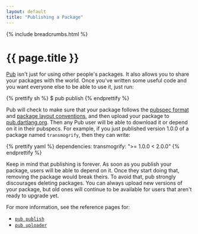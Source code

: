 ```yaml
---
layout: default
title: "Publishing a Package"
---
```


{% include breadcrumbs.html %}

# {{ page.title }}

[Pub](/tools/pub) isn't just for using other people's packages. It also allows you to share
your packages with the world. Once you've written some useful code and you want
everyone else to be able to use it, just run:

{% prettify sh %}
$ pub publish
{% endprettify %}

Pub will check to make sure that your package follows the [pubspec
format](pubspec.html) and [package layout conventions](package-layout.html),
and then upload your package to [pub.dartlang.org](http://pub.dartlang.org).
Then any Pub user will be able to download it or depend on it in their
pubspecs. For example, if you just published version 1.0.0 of a package named
`transmogrify`, then they can write:

{% prettify yaml %}
dependencies:
  transmogrify: ">= 1.0.0 < 2.0.0"
{% endprettify %}

Keep in mind that publishing is forever. As soon as you publish your package,
users will be able to depend on it. Once they start doing that, removing
the package would break theirs. To avoid that, pub strongly discourages
deleting packages. You can always upload new versions of your package, but
old ones will continue to be available for users that aren't ready to
upgrade yet.

For more information, see the reference pages for:

* [`pub publish`](cmd/pub-lish.html)
* [`pub uploader`](cmd/pub-uploader.html)
